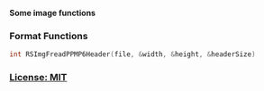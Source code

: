 **Some image functions**


### Format Functions

```c
int RSImgFreadPPMP6Header(file, &width, &height, &headerSize)
```


### [License: MIT](LICENSE.txt)
